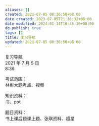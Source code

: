 ```yaml
---
aliases: []
created: 2021-07-05 08:36:50+08:00
date created: 2023-07-05T21:38:32+08:00
date modified: 2024-01-14T16:45:16+08:00
dg-publish: true
tags: []
title: 复习导航
updated: 2021-07-05 08:36:56+08:00
---
```


复习导航  
2021 年 7 月 5 日  
8:36

考试范围：  
林彬大题考点、视频

知识资料：  
书、ppt

题目资料：  
书上课后题课上题、张琪资料、超星